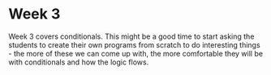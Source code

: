 # Week 3

Week 3 covers conditionals. This might be a good time to start asking the students to create their own programs from scratch to do interesting things - the more of these we can come up with, the more comfortable they will be with conditionals and how the logic flows.
